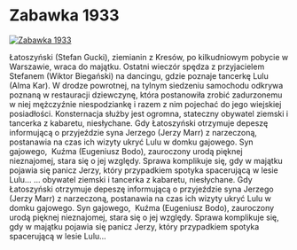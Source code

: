 Zabawka 1933 
=============
[![Zabawka 1933 ](http://vidos.pl/images/player.gif)](http://vidos.pl/zabawka-1933)

 Łatoszyński (Stefan Gucki), ziemianin z Kresów, po kilkudniowym pobycie w Warszawie, wraca do majątku. Ostatni wieczór spędza z przyjacielem Stefanem (Wiktor Biegański) na dancingu, gdzie poznaje tancerkę Lulu (Alma Kar). W drodze powrotnej, na tylnym siedzeniu samochodu odkrywa poznaną w restauracji dziewczynę, która postanowiła zrobić zadurzonemu w niej mężczyźnie niespodziankę i razem z nim pojechać do jego wiejskiej posiadłości. Konsternacja służby jest ogromna, stateczny obywatel ziemski i tancerka z kabaretu, niesłychane. Gdy Łatoszyński otrzymuje depeszę informującą o przyjeździe syna Jerzego (Jerzy Marr) z narzeczoną, postanawia na czas ich wizyty ukryć Lulu w domku gajowego. Syn gajowego,  Kuźma (Eugeniusz Bodo), zauroczony urodą pięknej nieznajomej, stara się o jej względy. Sprawa komplikuje się, gdy w majątku pojawia się panicz Jerzy, który przypadkiem spotyka spacerującą w lesie Lulu...   ... obywatel ziemski i tancerka z kabaretu, niesłychane. Gdy Łatoszyński otrzymuje depeszę informującą o przyjeździe syna Jerzego (Jerzy Marr) z narzeczoną, postanawia na czas ich wizyty ukryć Lulu w domku gajowego. Syn gajowego,  Kuźma (Eugeniusz Bodo), zauroczony urodą pięknej nieznajomej, stara się o jej względy. Sprawa komplikuje się, gdy w majątku pojawia się panicz Jerzy, który przypadkiem spotyka spacerującą w lesie Lulu...
